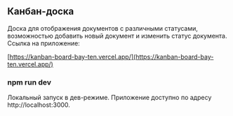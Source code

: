 ## Канбан-доска

Доска для отображения документов с различными статусами, возможностью добавить новый документ и изменить статус документа.
Ссылка на приложение:

[https://kanban-board-bay-ten.vercel.app/](https://kanban-board-bay-ten.vercel.app/)

### npm run dev

Локальный запуск в дев-режиме. Приложение доступно по адресу http://localhost:3000.
